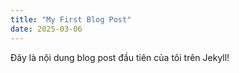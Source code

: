 ```yaml
---
title: "My First Blog Post"
date: 2025-03-06
---
```


Đây là nội dung blog post đầu tiên của tôi trên Jekyll!
